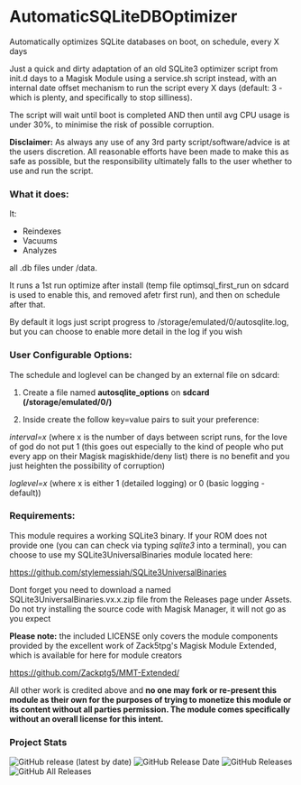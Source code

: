 # AutomaticSQLiteDBOptimizer

Automatically optimizes SQLite databases on boot, on schedule, every X days

Just a quick and dirty adaptation of an old SQLite3 optimizer script from init.d days to a Magisk Module using a service.sh script instead, 
with an internal date offset mechanism to run the script every X days (default: 3 - which is plenty, and specifically to stop silliness).

The script will wait until boot is completed AND then until avg CPU usage is under 30%, to minimise the risk of possible corruption. 

**Disclaimer:** As always any use of any 3rd party script/software/advice is at the users discretion. All reasonable efforts have been made to make this as safe as possible, but the responsibility ultimately falls to the user whether to use and run the script. 



### What it does: ###

It:

- Reindexes
- Vacuums 
- Analyzes 

all .db files under /data. 

It runs a 1st run optimize after install (temp file optimsql_first_run on sdcard is used to enable this, and removed afetr first run), and then on schedule after that. 

By default it logs just script progress to /storage/emulated/0/autosqlite.log, but you can choose to enable more detail in the log if you wish


### User Configurable Options: ###

The schedule and loglevel can be changed by an external file on sdcard:

1. Create a file named **autosqlite_options** on **sdcard (/storage/emulated/0/)**

2. Inside create the follow key=value pairs to suit your preference:

*interval=x*   (where x is the number of days between script runs, for the love of god do not put 1 (this goes out especially to the kind of people who put every app on their Magisk magiskhide/deny list) there is no benefit and you just heighten the possibility of corruption)

*loglevel=x*   (where x is either 1 (detailed logging) or 0 (basic logging - default))

### Requirements: ###

This module requires a working SQLite3 binary. If your ROM does not provide one (you can can check via typing *sqlite3* into a terminal), you can choose to use my SQLite3UniversalBinaries module located here:


https://github.com/stylemessiah/SQLite3UniversalBinaries


Dont forget you need to download a named SQLite3UniversalBinaries.vx.x.zip file from the Releases page under Assets. Do not try installing the source code with Magisk Manager, it will not go as you expect


**Please note:** the included LICENSE only covers the module components provided by the excellent work of Zack5tpg's Magisk Module Extended, which is available for here for module creators

https://github.com/Zackptg5/MMT-Extended/


All other work is credited above and **no one may fork or re-present this module as their own for the purposes of trying to monetize this module or its content without all parties permission. The module comes specifically without an overall license for this intent.**


### Project Stats ###

![GitHub release (latest by date)](https://img.shields.io/github/v/release/stylemessiah/AutomaticSQLiteDBOptimizer?label=Release&style=plastic) ![GitHub Release Date](https://img.shields.io/github/release-date/stylemessiah/AutomaticSQLiteDBOptimizer?label=Release%20Date&style=plastic) ![GitHub Releases](https://img.shields.io/github/downloads/stylemessiah/AutomaticSQLiteDBOptimizer/latest/total?label=Downloads%20%28Latest%20Release%29&style=plastic) ![GitHub All Releases](https://img.shields.io/github/downloads/stylemessiah/AutomaticSQLiteDBOptimizer/total?label=Total%20Downloads%20%28All%20Releases%29&style=plastic)

​
